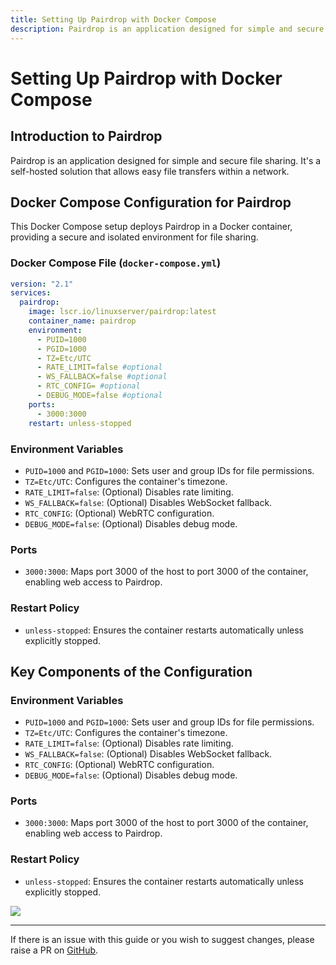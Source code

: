 ```yaml
---
title: Setting Up Pairdrop with Docker Compose
description: Pairdrop is an application designed for simple and secure file sharing. It's a self-hosted solution that allows easy file transfers within a network.
---
```


# Setting Up Pairdrop with Docker Compose

## Introduction to Pairdrop

Pairdrop is an application designed for simple and secure file sharing. It's a self-hosted solution that allows easy file transfers within a network.

## Docker Compose Configuration for Pairdrop

This Docker Compose setup deploys Pairdrop in a Docker container, providing a secure and isolated environment for file sharing.

### Docker Compose File (`docker-compose.yml`)

```yaml
version: "2.1"
services:
  pairdrop:
    image: lscr.io/linuxserver/pairdrop:latest
    container_name: pairdrop
    environment:
      - PUID=1000
      - PGID=1000
      - TZ=Etc/UTC
      - RATE_LIMIT=false #optional
      - WS_FALLBACK=false #optional
      - RTC_CONFIG= #optional
      - DEBUG_MODE=false #optional
    ports:
      - 3000:3000
    restart: unless-stopped
```

### Environment Variables
- `PUID=1000` and `PGID=1000`: Sets user and group IDs for file permissions.
- `TZ=Etc/UTC`: Configures the container's timezone.
- `RATE_LIMIT=false`: (Optional) Disables rate limiting.
- `WS_FALLBACK=false`: (Optional) Disables WebSocket fallback.
- `RTC_CONFIG`: (Optional) WebRTC configuration.
- `DEBUG_MODE=false`: (Optional) Disables debug mode.

### Ports
- `3000:3000`: Maps port 3000 of the host to port 3000 of the container, enabling web access to Pairdrop.

### Restart Policy
- `unless-stopped`: Ensures the container restarts automatically unless explicitly stopped.

## Key Components of the Configuration
### Environment Variables
- `PUID=1000` and `PGID=1000`: Sets user and group IDs for file permissions.
- `TZ=Etc/UTC`: Configures the container's timezone.
- `RATE_LIMIT=false`: (Optional) Disables rate limiting.
- `WS_FALLBACK=false`: (Optional) Disables WebSocket fallback.
- `RTC_CONFIG`: (Optional) WebRTC configuration.
- `DEBUG_MODE=false`: (Optional) Disables debug mode.

### Ports
- `3000:3000`: Maps port 3000 of the host to port 3000 of the container, enabling web access to Pairdrop.

### Restart Policy
- `unless-stopped`: Ensures the container restarts automatically unless explicitly stopped.


<a href="https://www.buymeacoffee.com/techdox"><img src="https://img.buymeacoffee.com/button-api/?text=Buy me a cup of tea&emoji=🍵&slug=techdox&button_colour=FFDD00&font_colour=000000&font_family=Cookie&outline_colour=000000&coffee_colour=ffffff" /></a>


---

If there is an issue with this guide or you wish to suggest changes, please raise a PR on [GitHub](https://github.com/Techdox/techdox-docs).
